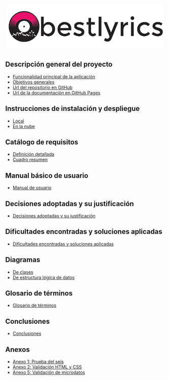![Bestlyrics](images/bestlyrics.png)
==================================
Descripción general del proyecto
---
*   [Funcionalidad principal de la aplicación](funcionalidad.md)
*   [Objetivos generales](objetivos.md)
*   [Url del repositorio en GitHub](https://github.com/joludelgar/bestlyrics)
*   [Url de la documentación en GitHub Pages](https://joludelgar.github.io/bestlyrics/)

Instrucciones de instalación y despliegue
---
*   [Local](local.md)
*   [En la nube](nube.md)

Catálogo de requisitos
---
*   [Definición detallada](requisitos.md)
*   [Cuadro resumen](resumen-requisitos.md)

Manual básico de usuario
---
*   [Manual de usuario](manual.md)

Decisiones adoptadas y su justificación
---
*   [Decisiones adoptadas y su justificación](decisiones.md)

Dificultades encontradas y soluciones aplicadas
---
*   [Dificultades encontradas y soluciones aplicadas](dificultades-soluciones.md)

Diagramas
---
*   [De clases](diagrama-clases.md)
*   [De estructura lógica de datos](diagrama-datos.md)

Glosario de términos
---
*   [Glosario de términos](glosario.md)

Conclusiones
---
*   [Conclusiones](conclusiones.md)

Anexos
---
*   [Anexo 1: Prueba del seis](prueba-seis.md)
*   [Anexo 2: Validación HTML y CSS](validacion.md)
*   [Anexo 5: Validación de microdatos](metadatos.md)
